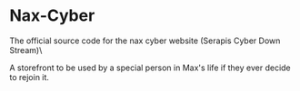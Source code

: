 # Nax-Cyber
The official source code for the nax cyber website (Serapis Cyber Down Stream)\

A storefront to be used by a special person in Max's life if they ever decide to rejoin it.
